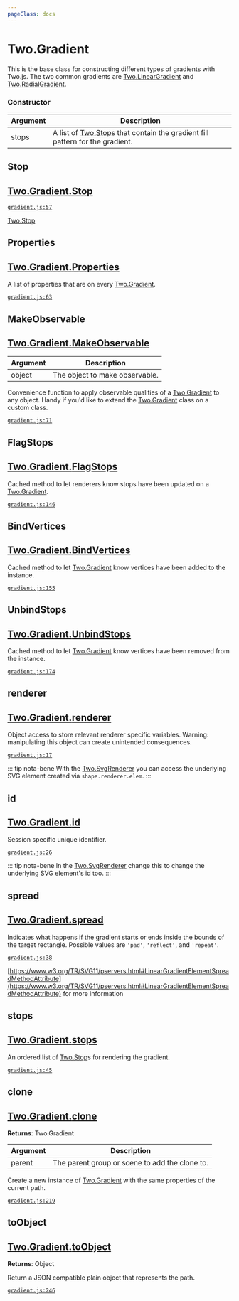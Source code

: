 ```yaml
---
pageClass: docs
---
```


# Two.Gradient



This is the base class for constructing different types of gradients with Two.js. The two common gradients are [Two.LinearGradient](/documentation/lineargradient) and [Two.RadialGradient](/documentation/radialgradient).


<div class="meta">
  <custom-button text="Source" type="source" href="https://github.com/jonobr1/two.js/blob/dev/C:\Users\pures\Jono\two-js\src\effects/gradient.js" />
</div>



### Constructor


| Argument | Description |
| ---- | ----------- |
|  stops  | A list of [Two.Stop](/documentation/stop)s that contain the gradient fill pattern for the gradient. |



<div class="static member ">

## Stop

<h2 class="longname" aria-hidden="true"><a href="#Stop"><span class="prefix">Two.Gradient.</span><span class="shortname">Stop</span></a></h2>

















<div class="meta">

  [`gradient.js:57`](https://github.com/jonobr1/two.js/blob/dev/C:\Users\pures\Jono\two-js\src\effects/gradient.js#L57)

</div>





<div class="see">

[Two.Stop](/documentation/stop)

</div>


</div>



<div class="static member ">

## Properties

<h2 class="longname" aria-hidden="true"><a href="#Properties"><span class="prefix">Two.Gradient.</span><span class="shortname">Properties</span></a></h2>










<div class="properties">

A list of properties that are on every [Two.Gradient](/documentation/gradient).

</div>








<div class="meta">

  [`gradient.js:63`](https://github.com/jonobr1/two.js/blob/dev/C:\Users\pures\Jono\two-js\src\effects/gradient.js#L63)

</div>






</div>



<div class="static function ">

## MakeObservable

<h2 class="longname" aria-hidden="true"><a href="#MakeObservable"><span class="prefix">Two.Gradient.</span><span class="shortname">MakeObservable</span></a></h2>












<div class="params">

| Argument | Description |
| ---- | ----------- |
|  object  | The object to make observable. |
</div>




<div class="description">

Convenience function to apply observable qualities of a [Two.Gradient](/documentation/gradient) to any object. Handy if you'd like to extend the [Two.Gradient](/documentation/gradient) class on a custom class.

</div>



<div class="meta">

  [`gradient.js:71`](https://github.com/jonobr1/two.js/blob/dev/C:\Users\pures\Jono\two-js\src\effects/gradient.js#L71)

</div>






</div>



<div class="static function ">

## FlagStops

<h2 class="longname" aria-hidden="true"><a href="#FlagStops"><span class="prefix">Two.Gradient.</span><span class="shortname">FlagStops</span></a></h2>















<div class="description">

Cached method to let renderers know stops have been updated on a [Two.Gradient](/documentation/gradient).

</div>



<div class="meta">

  [`gradient.js:146`](https://github.com/jonobr1/two.js/blob/dev/C:\Users\pures\Jono\two-js\src\effects/gradient.js#L146)

</div>






</div>



<div class="static function ">

## BindVertices

<h2 class="longname" aria-hidden="true"><a href="#BindVertices"><span class="prefix">Two.Gradient.</span><span class="shortname">BindVertices</span></a></h2>















<div class="description">

Cached method to let [Two.Gradient](/documentation/gradient) know vertices have been added to the instance.

</div>



<div class="meta">

  [`gradient.js:155`](https://github.com/jonobr1/two.js/blob/dev/C:\Users\pures\Jono\two-js\src\effects/gradient.js#L155)

</div>






</div>



<div class="static function ">

## UnbindStops

<h2 class="longname" aria-hidden="true"><a href="#UnbindStops"><span class="prefix">Two.Gradient.</span><span class="shortname">UnbindStops</span></a></h2>















<div class="description">

Cached method to let [Two.Gradient](/documentation/gradient) know vertices have been removed from the instance.

</div>



<div class="meta">

  [`gradient.js:174`](https://github.com/jonobr1/two.js/blob/dev/C:\Users\pures\Jono\two-js\src\effects/gradient.js#L174)

</div>






</div>



<div class="instance member ">

## renderer

<h2 class="longname" aria-hidden="true"><a href="#renderer"><span class="prefix">Two.Gradient.</span><span class="shortname">renderer</span></a></h2>










<div class="properties">



</div>






<div class="description">

Object access to store relevant renderer specific variables. Warning: manipulating this object can create unintended consequences.

</div>



<div class="meta">

  [`gradient.js:17`](https://github.com/jonobr1/two.js/blob/dev/C:\Users\pures\Jono\two-js\src\effects/gradient.js#L17)

</div>



<div class="tags">


::: tip nota-bene
With the [Two.SvgRenderer](/documentation/svgrenderer) you can access the underlying SVG element created via `shape.renderer.elem`.
:::


</div>




</div>



<div class="instance member ">

## id

<h2 class="longname" aria-hidden="true"><a href="#id"><span class="prefix">Two.Gradient.</span><span class="shortname">id</span></a></h2>










<div class="properties">

Session specific unique identifier.

</div>








<div class="meta">

  [`gradient.js:26`](https://github.com/jonobr1/two.js/blob/dev/C:\Users\pures\Jono\two-js\src\effects/gradient.js#L26)

</div>



<div class="tags">


::: tip nota-bene
In the [Two.SvgRenderer](/documentation/svgrenderer) change this to change the underlying SVG element's id too.
:::


</div>




</div>



<div class="instance member ">

## spread

<h2 class="longname" aria-hidden="true"><a href="#spread"><span class="prefix">Two.Gradient.</span><span class="shortname">spread</span></a></h2>










<div class="properties">

Indicates what happens if the gradient starts or ends inside the bounds of the target rectangle. Possible values are `'pad'`, `'reflect'`, and `'repeat'`.

</div>








<div class="meta">

  [`gradient.js:38`](https://github.com/jonobr1/two.js/blob/dev/C:\Users\pures\Jono\two-js\src\effects/gradient.js#L38)

</div>





<div class="see">

[https://www.w3.org/TR/SVG11/pservers.html#LinearGradientElementSpreadMethodAttribute](https://www.w3.org/TR/SVG11/pservers.html#LinearGradientElementSpreadMethodAttribute) for more information

</div>


</div>



<div class="instance member ">

## stops

<h2 class="longname" aria-hidden="true"><a href="#stops"><span class="prefix">Two.Gradient.</span><span class="shortname">stops</span></a></h2>










<div class="properties">

An ordered list of [Two.Stop](/documentation/stop)s for rendering the gradient.

</div>








<div class="meta">

  [`gradient.js:45`](https://github.com/jonobr1/two.js/blob/dev/C:\Users\pures\Jono\two-js\src\effects/gradient.js#L45)

</div>






</div>



<div class="instance function ">

## clone

<h2 class="longname" aria-hidden="true"><a href="#clone"><span class="prefix">Two.Gradient.</span><span class="shortname">clone</span></a></h2>




<div class="returns">

__Returns__: Two.Gradient



</div>









<div class="params">

| Argument | Description |
| ---- | ----------- |
|  parent  | The parent group or scene to add the clone to. |
</div>




<div class="description">

Create a new instance of [Two.Gradient](/documentation/gradient) with the same properties of the current path.

</div>



<div class="meta">

  [`gradient.js:219`](https://github.com/jonobr1/two.js/blob/dev/C:\Users\pures\Jono\two-js\src\effects/gradient.js#L219)

</div>






</div>



<div class="instance function ">

## toObject

<h2 class="longname" aria-hidden="true"><a href="#toObject"><span class="prefix">Two.Gradient.</span><span class="shortname">toObject</span></a></h2>




<div class="returns">

__Returns__: Object



</div>












<div class="description">

Return a JSON compatible plain object that represents the path.

</div>



<div class="meta">

  [`gradient.js:246`](https://github.com/jonobr1/two.js/blob/dev/C:\Users\pures\Jono\two-js\src\effects/gradient.js#L246)

</div>






</div>


